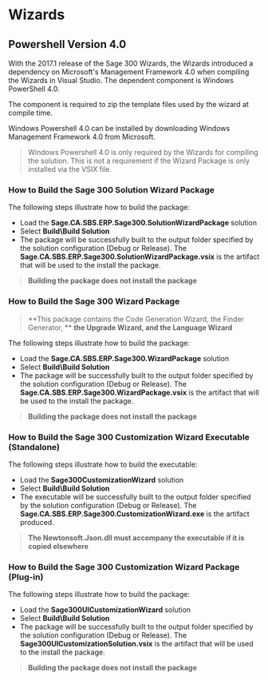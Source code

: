 # Wizards

## Powershell Version 4.0

With the 2017.1 release of the Sage 300 Wizards, the Wizards introduced a dependency on Microsoft's
Management Framework 4.0 when compiling the Wizards in Visual Studio. The dependent component is 
Windows PowerShell 4.0.

The component is required to zip the template files used by the wizard at compile time.

Windows Powershell 4.0 can be installed by downloading Windows Management Framework 4.0 from Microsoft.

> Windows Powershell 4.0 is only required by the Wizards for compiling the solution. This is not
a requirement if the Wizard Package is only installed via the VSIX file.

### How to Build the Sage 300 Solution Wizard Package

The following steps illustrate how to build the package:

* Load the **Sage.CA.SBS.ERP.Sage300.SolutionWizardPackage** solution
* Select **Build\Build Solution**
* The package will be successfully built to the output folder specified by the 
solution configuration (Debug or Release). The **Sage.CA.SBS.ERP.Sage300.SolutionWizardPackage.vsix** is 
the artifact that will be used to the install the package.

> **Building the package does not install the package**

### How to Build the Sage 300 Wizard Package

> **This package contains the Code Generation Wizard, the Finder Generator, **
> **the Upgrade Wizard, and the Language Wizard**

The following steps illustrate how to build the package:

* Load the **Sage.CA.SBS.ERP.Sage300.WizardPackage** solution
* Select **Build\Build Solution**
* The package will be successfully built to the output folder specified by the 
solution configuration (Debug or Release). The **Sage.CA.SBS.ERP.Sage300.WizardPackage.vsix** is 
the artifact that will be used to the install the package.

> **Building the package does not install the package**

### How to Build the Sage 300 Customization Wizard Executable (Standalone)

The following steps illustrate how to build the executable:

* Load the **Sage300CustomizationWizard** solution
* Select **Build\Build Solution**
* The executable will be successfully built to the output folder specified by the 
solution configuration (Debug or Release). The **Sage.CA.SBS.ERP.Sage300.CustomizationWizard.exe** is 
the artifact produced.

> **The Newtonsoft.Json.dll must accompany the executable if it is copied elsewhere**

### How to Build the Sage 300 Customization Wizard Package (Plug-in)

The following steps illustrate how to build the package:

* Load the **Sage300UICustomizationWizard** solution
* Select **Build\Build Solution**
* The package will be successfully built to the output folder specified by the 
solution configuration (Debug or Release). The **Sage300UICustomizationSolution.vsix** is 
the artifact that will be used to the install the package.

> **Building the package does not install the package**
